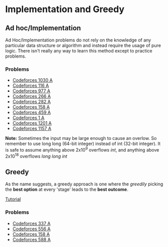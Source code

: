 # Implementation and Greedy

## Ad hoc/Implementation
Ad Hoc/Implementation problems do not rely on the knowledge of any particular data structure or algorithm and instead require the usage of pure logic. There isn't really any way to learn this method except to practice problems.

### Problems
* [Codeforces 1030 A](https://codeforces.com/problemset/problem/1030/A)
* [Codeforces 116 A](http://codeforces.com/problemset/problem/116/A)
* [Codeforces 977 A](https://codeforces.com/problemset/problem/977/A)
* [Codeforces 266 A](http://codeforces.com/problemset/problem/266/A)
* [Codeforces 282 A](http://codeforces.com/problemset/problem/282/A)
* [Codeforces 158 A](http://codeforces.com/problemset/problem/158/A)
* [Codeforces 459 A](http://codeforces.com/problemset/problem/459/A)
* [Codeforces 1 A](https://codeforces.com/contest/1/problem/A)
* [Codeforces 1201 A](https://codeforces.com/problemset/problem/1201/A)
* [Codeforces 1157 A](https://codeforces.com/contest/1157/problem/A)

**Note:** Sometimes the input may be large enough to cause an overlow. So remember to use long long (64-bit integer) instead of int (32-bit integer). It is safe to assume anything above 2x10<sup>9</sup> overflows *int*, and anything above 2x10<sup>18</sup> overflows *long long int*

## Greedy

As the name suggests, a greedy approach is one where the *greedily* picking the **best option** at every 'stage' leads to the **best outcome**.

[Tutorial](https://www.hackerearth.com/practice/algorithms/greedy/basics-of-greedy-algorithms/tutorial/)

### Problems
* [Codeforces 337 A](http://codeforces.com/problemset/problem/337/A)
* [Codeforces 556 A](http://codeforces.com/problemset/problem/556/A)
* [Codeforces 158 A](http://codeforces.com/problemset/problem/158/B)
* [Codeforces 588 A](http://codeforces.com/problemset/problem/588/A)
